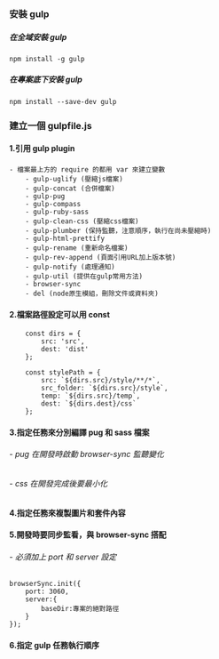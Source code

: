 ### 安裝 gulp 

##### 在全域安裝 gulp
```npm install -g gulp```

##### 在專案底下安裝 gulp
```npm install --save-dev gulp```


### 建立一個 gulpfile.js 

#### 1.引用 gulp plugin 
	- 檔案最上方的 require 的都用 var 來建立變數
		- gulp-uglify (壓縮js檔案)
		- gulp-concat (合併檔案)
		- gulp-pug 
		- gulp-compass
		- gulp-ruby-sass
		- gulp-clean-css (壓縮css檔案)
		- gulp-plumber (保持監聽，注意順序，執行在尚未壓縮時)
		- gulp-html-prettify
		- gulp-rename (重新命名檔案)
		- gulp-rev-append (頁面引用URL加上版本號)
		- gulp-notify (處理通知)
		- gulp-util (提供在gulp常用方法)
		- browser-sync
		- del (node原生模組，刪除文件或資料夾)

#### 2.檔案路徑設定可以用 const
```
	const dirs = {
	    src: 'src',
	    dest: 'dist'
	}; 

	const stylePath = {
	    src: `${dirs.src}/style/**/*`,
	    src_folder: `${dirs.src}/style`,
	    temp: `${dirs.src}/temp`,
	    dest: `${dirs.dest}/css`
	};
``` 

#### 3.指定任務來分別編譯 pug 和 sass 檔案
###### - pug 在開發時啟動 browser-sync 監聽變化
###### - css 在開發完成後要最小化

#### 4.指定任務來複製圖片和套件內容

#### 5.開發時要同步監看，與 browser-sync 搭配
###### - 必須加上 port 和 server 設定
```
browserSync.init({
	port: 3060,
	server:{
		baseDir:專案的絕對路徑
	}
});
```

#### 6.指定 gulp 任務執行順序

